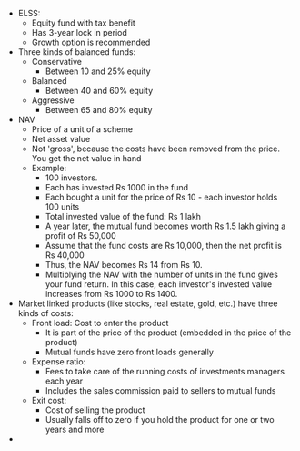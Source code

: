 - ELSS:
	- Equity fund with tax benefit
	- Has 3-year lock in period
	- Growth option is recommended
- Three kinds of balanced funds:
	- Conservative
		- Between 10 and 25% equity
	- Balanced
		- Between 40 and 60% equity
	- Aggressive
		- Between 65 and 80% equity
- NAV
	- Price of a unit of a scheme
	- Net asset value
	- Not 'gross', because the costs have been removed from the price. You get the net value in hand
	- Example:
		- 100 investors.
		- Each has invested Rs 1000 in the fund
		- Each bought a unit for the price of Rs 10 - each investor holds 100 units
		- Total invested value of the fund: Rs 1 lakh
		- A year later, the mutual fund becomes worth Rs 1.5 lakh giving a profit of Rs 50,000
		- Assume that the fund costs are Rs 10,000, then the net profit is Rs 40,000
		- Thus, the NAV becomes Rs 14 from Rs 10.
		- Multiplying the NAV with the number of units in the fund gives your fund return. In this case, each investor's invested value increases from Rs 1000 to Rs 1400.
- Market linked products (like stocks, real estate, gold, etc.) have three kinds of costs:
	- Front load: Cost to enter the product
		- It is part of the price of the product (embedded in the price of the product)
		- Mutual funds have zero front loads generally
	- Expense ratio: 
		- Fees to take care of the running costs of investments managers each year
		- Includes the sales commission paid to sellers to mutual funds
	- Exit cost:
		- Cost of selling the product
		- Usually falls off to zero if you hold the product for one or two years and more
- 